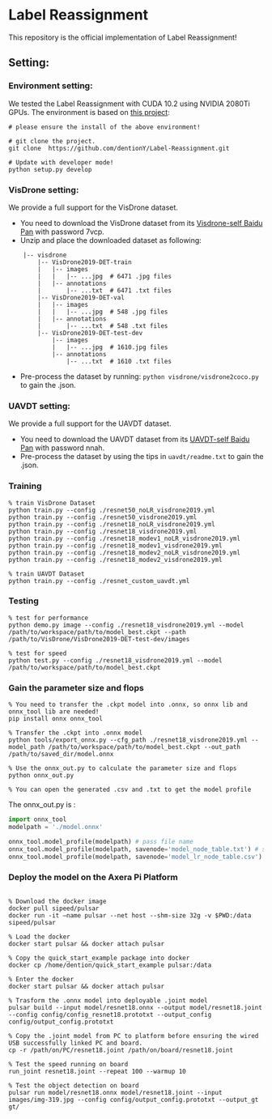 # Label Reassignment

This repository is the official implementation of Label Reassignment!

## Setting:

### Environment setting: 

We tested the Label Reassignment with CUDA 10.2 using NVIDIA 2080Ti GPUs. The environment is based on [this project](https://github.com/RangiLyu/nanodet):

```shell
# please ensure the install of the above environment!

# git clone the project.
git clone  https://github.com/dentionY/Label-Reassignment.git

# Update with developer mode!
python setup.py develop
```

### VisDrone setting:

We provide a full support for the VisDrone dataset.

- You need to download the VisDrone dataset from its [Visdrone-self Baidu Pan](https://pan.baidu.com/s/1PgjkByix_3UcFQf1Wh7TkQ) with password 7vcp. 
- Unzip and place the downloaded dataset as following:

```
    |-- visdrone
        |-- VisDrone2019-DET-train
        |   |-- images  
        |   |   |-- ...jpg  # 6471 .jpg files
        |   |-- annotations      
        |       |-- ...txt  # 6471 .txt files
        |-- VisDrone2019-DET-val
        |   |-- images  
        |   |   |-- ...jpg  # 548 .jpg files
        |   |-- annotations
        |       |-- ...txt  # 548 .txt files
        |-- VisDrone2019-DET-test-dev
            |-- images  
            |   |-- ...jpg  # 1610.jpg files
            |-- annotations      
                |-- ...txt  # 1610 .txt files
```

- Pre-process the dataset by running: `python visdrone/visdrone2coco.py` to gain the .json.

### UAVDT setting:

We provide a full support for the UAVDT dataset.

- You need to download the UAVDT dataset from its [UAVDT-self Baidu Pan](https://pan.baidu.com/s/1x6JWwAHPca05NgsTHr2Vyw) with password nnah.
- Pre-process the dataset by using the tips in `uavdt/readme.txt` to gain the .json.


### Training

```shell
% train VisDrone Dataset
python train.py --config ./resnet50_noLR_visdrone2019.yml
python train.py --config ./resnet50_visdrone2019.yml
python train.py --config ./resnet18_noLR_visdrone2019.yml
python train.py --config ./resnet18_visdrone2019.yml
python train.py --config ./resnet18_modev1_noLR_visdrone2019.yml
python train.py --config ./resnet18_modev1_visdrone2019.yml
python train.py --config ./resnet18_modev2_noLR_visdrone2019.yml
python train.py --config ./resnet18_modev2_visdrone2019.yml

% train UAVDT Dataset
python train.py --config ./resnet_custom_uavdt.yml
```

### Testing

```shell
% test for performance
python demo.py image --config ./resnet18_visdrone2019.yml --model /path/to/workspace/path/to/model_best.ckpt --path /path/to/VisDrone/VisDrone2019-DET-test-dev/images

% test for speed
python test.py --config ./resnet18_visdrone2019.yml --model /path/to/workspace/path/to/model_best.ckpt

```

### Gain the parameter size and flops

```shell
% You need to transfer the .ckpt model into .onnx, so onnx lib and onnx_tool lib are needed!
pip install onnx onnx_tool

% Transfer the .ckpt into .onnx model
python tools/export_onnx.py --cfg_path ./resnet18_visdrone2019.yml --model_path /path/to/workspace/path/to/model_best.ckpt --out_path /path/to/saved_dir/model.onnx

% Use the onnx_out.py to calculate the parameter size and flops
python onnx_out.py

% You can open the generated .csv and .txt to get the model profile
```
The onnx_out.py is :
```python
import onnx_tool
modelpath = './model.onnx'

onnx_tool.model_profile(modelpath) # pass file name
onnx_tool.model_profile(modelpath, savenode='model_node_table.txt') # save profile table to txt file
onnx_tool.model_profile(modelpath, savenode='model_lr_node_table.csv') # save profile table to csv file
```

### Deploy the model on the Axera Pi Platform
```shell

% Download the docker image
docker pull sipeed/pulsar
docker run -it –name pulsar --net host --shm-size 32g -v $PWD:/data sipeed/pulsar

% Load the docker
docker start pulsar && docker attach pulsar

% Copy the quick_start_example package into docker
docker cp /home/dention/quick_start_example pulsar:/data

% Enter the docker
docker start pulsar && docker attach pulsar

% Trasform the .onnx model into deployable .joint model
pulsar build --input model/resnet18.onnx --output model/resnet18.joint --config config/config_resnet18.prototxt --output_config config/output_config.prototxt

% Copy the .joint model from PC to platform before ensuring the wired USB successfully linked PC and board.
cp -r /path/on/PC/resnet18.joint /path/on/board/resnet18.joint

% Test the speed running on board
run_joint resnet18.joint --repeat 100 --warmup 10

% Test the object detection on board
pulsar run model/resnet18.onnx model/resnet18.joint --input images/img-319.jpg --config config/output_config.prototxt --output_gt gt/
```


